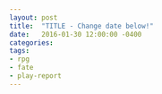 ```yaml
---
layout: post
title:  "TITLE - Change date below!"
date:   2016-01-30 12:00:00 -0400 
categories: 
tags: 
- rpg
- fate
- play-report
---
```



<!----
---

If you are jumping in on the middle of this story, check out the 
<a href="{{site.baseurl}}/2016/05/27/setup.html">Game Creation</a> play report.<br />

<a href="{{site.baseurl}}" class="right">Next Session &#9654;</a>
<a href="{{site.baseurl}}">&#9664; Previous Session</a>
<br />
---->

